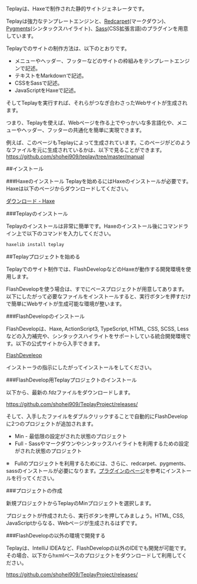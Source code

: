 Teplayは、Haxeで制作された静的サイトジェネレータです。

Teplayは強力なテンプレートエンジンと、[Redcarpet](https://github.com/vmg/redcarpet)(マークダウン)、[Pygments](http://pygments.org/)(シンタックスハイライト)、[Sass](http://sass-lang.com/)(CSS拡張言語)のプラグインを用意しています。

Teplayでのサイトの制作方法は、以下のとおりです。

* メニューやヘッダー、フッターなどのサイトの枠組みをテンプレートエンジンで記述。
* テキストをMarkdownで記述。
* CSSをSassで記述。
* JavaScriptをHaxeで記述。

そしてTeplayを実行すれば、それらがつなぎ合わさったWebサイトが生成されます。

つまり、Teplayを使えば、Webページを作る上でやっかいな多言語化や、メニューやヘッダー、フッターの共通化を簡単に実現できます。

例えば、このページもTeplayによって生成されています。このページがどのようなファイルを元に生成されているかは、以下で見ることができます。
<https://github.com/shohei909/teplay/tree/master/manual>

##インストール

###Haxeのインストール
Teplayを始めるにはHaxeのインストールが必要です。Haxeは以下のページからダウンロードしてください。

[ダウンロード - Haxe](http://haxe.org/download)

###Teplayのインストール

Teplayのインストールは非常に簡単です。Haxeのインストール後にコマンドライン上で以下のコマンドを入力してください。

```sh
haxelib install teplay
```

##Teplayプロジェクトを始める

Teplayでのサイト制作では、FlashDevelopなどのHaxeが動作する開発環境を使用します。

FlashDevelopを使う場合は、すでにベースプロジェクトが用意してあります。以下にしたがって必要なファイルをインストールすると、実行ボタンを押すだけで簡単にWebサイトが生成可能な環境が整います。

###FlashDevelopのインストール

FlashDevelopは、Haxe, ActionScript3, TypeScript, HTML, CSS, SCSS, Lessなどの入力補完や、シンタックスハイライトをサポートしている統合開発環境です。以下の公式サイトから入手できます。

[FlashDeveleop](http://www.flashdevelop.org/)

インストーラの指示にしたがってインストールをしてください。
	
###FlashDevelop用Teplayプロジェクトのインストール

以下から、最新の.fdzファイルをダウンロードします。

<https://github.com/shohei909/TeplayProject/releases/>

そして、入手したファイルをダブルクリックすることで自動的にFlashDevelopに2つのプロジェクトが追加されます。

* Min - 最低限の設定がされた状態のプロジェクト
* Full - Sassやマークダウンやシンタックスハイライトを利用するための設定がされた状態のプロジェクト

※　Fullのプロジェクトを利用するためには、さらに、redcarpet、pygments、sassのインストールが必要になります。[プラグインのページ](plugin.html)を参考にインストールを行ってください。

###プロジェクトの作成

新規プロジェクトからTeplayのMinプロジェクトを選択します。

プロジェクトが作成されたら、実行ボタンを押してみましょう。HTML, CSS, JavaScriptからなる、Webページが生成されるはずです。


###FlashDevelopの以外の環境で開発する

Teplayは、IntelliJ IDEAなど、FlashDevelopの以外のIDEでも開発が可能です。その場合、以下からhxmlベースのプロジェクトをダウンロードして利用してください。

<https://github.com/shohei909/TeplayProject/releases/>